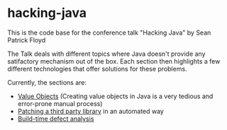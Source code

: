 # hacking-java

This is the code base for the conference talk "Hacking Java" by Sean Patrick Floyd

The Talk deals with different topics where Java doesn't provide any satifactory mechanism out of the box.
Each section then highlights a few different technologies that offer solutions for these problems.

Currently, the sections are:

- [Value Objects](1_valueobjects) (Creating value objects in Java is a very tedious and error-prone manual process)
- [Patching a third party library](2_patching) in an automated way
- [Build-time defect analysis](3_defect-analysis)
